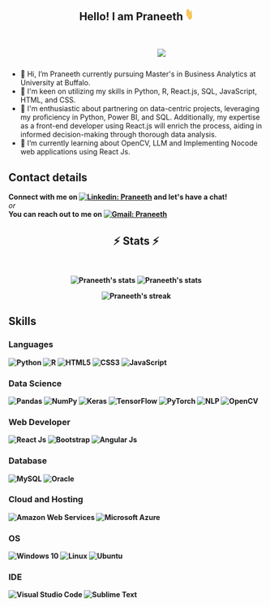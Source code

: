 <!-- README Intro -->
<h2 align='center'>Hello! I am Praneeth <img src="https://raw.githubusercontent.com/ABSphreak/ABSphreak/master/gifs/Hi.gif" height="25px" width="15px"></h2>
<h1 align="center">
  <a href="" style="padding-left: 20%;">
    <img src="https://readme-typing-svg.herokuapp.com?font=Fira+Code&pause=1000&color=6A2595&random=false&width=435&lines=Front-End+Developer;Data+Analyst;Business+Analyst">
  </a>
</h1>
<!-- <h5 align="center">
  <code>
    <a href="https://www.linkedin.com/in/praneethpalampalli/" title="LinkedIn Profile"><img width="22" src="https://github.com/zumrudu-anka/zumrudu-anka/blob/master/images/linkedin.svg"> LinkedIn</a></code>
</h5> -->


<!-- <img align="right" alt="Coding" width="400" src="https://cdn.dribbble.com/users/1162077/screenshots/3848914/programmer.gif"> -->

- 👋 Hi, I’m Praneeth currently pursuing Master's in Business Analytics at University at Buffalo.
- 👀 I'm keen on utilizing my skills in Python, R, React.js, SQL, JavaScript, HTML, and CSS.
- 💞️ I'm enthusiastic about partnering on data-centric projects, leveraging my proficiency in Python, Power BI, and SQL. Additionally, my expertise as a front-end developer using React.js will enrich the process, aiding in informed decision-making through thorough data analysis.
- 🌱 I’m currently learning about OpenCV, LLM and Implementing Nocode web applications using React Js. 
<!-- ##- 📫 How to reach me: Connect with me on <a href="https://www.linkedin.com/in/praneethpalampalli/" target="_blank">LinkedIn</a> or send me an email at <a href="mailto:ppalampa@buffao.edu">ppalampa@buffao.edu</a>. I'm open to exploring opportunities for data projects and collaborations! -->
## Contact details
<p>
  
<b>Connect with me on [![Linkedin: Praneeth](https://img.shields.io/badge/-Linkedin-blue?style=flat-square&logo=Linkedin&logoColor=white)](https://www.linkedin.com/in/praneethpalampalli/) and let's have a chat!</b>
<br><i>or</i><br>
<b>You can reach out to me on [![Gmail: Praneeth](https://img.shields.io/badge/-ppalampa@buffalo.edu-EA4335?style=flat-square&logo=gmail&logoColor=white)](mailto:ppalampa@buffao.edu)
</p>

<h2 align="center">⚡ Stats ⚡</h2>
<br />
<p align="center"> 
  <img src="http://github-profile-summary-cards.vercel.app/api/cards/stats?username=PalampalliPraneeth&theme=default" alt="Praneeth's stats" />
  <img src="http://github-profile-summary-cards.vercel.app/api/cards/repos-per-language?username=PalampalliPraneeth&theme=default" alt="Praneeth's stats" />
</p>

<p align="center"> 
  <img src="https://github-readme-streak-stats.herokuapp.com?user=PalampalliPraneeth" alt="Praneeth's streak" />
</p>

<!-- <div align="center">
  <h2>🐍 Snake eating my contribution 🐍</h2>
  <br />
  <picture>
    <source media="(prefers-color-scheme: dark)" srcset="https://github.com/sanidhyy/sanidhyy/blob/output/github-contribution-grid-snake-dark.svg" />
    <source media="(prefers-color-scheme: light), (prefers-color-scheme: no-preference)" srcset="https://github.com/sanidhyy/sanidhyy/blob/output/github-contribution-grid-snake.svg" />
    <img src="https://github.com/sanidhyy/sanidhyy/blob/output/github-contribution-grid-snake.svg" alt="github-snake" />
  </picture>
  <br />
  <br />
  <br />
</div>-->

<!-- ## Trophies
<details><summary>Discover</summary>
<p align="left">
<img width=900 src="https://github-profile-trophy.vercel.app/?username=dileepkanumuri&column=7&theme=gruvbox&no-frame=true"/>
</details> -->

## Skills

### Languages
<p float="left">
<img alt="Python" src="https://img.shields.io/badge/python-%23777BB4.svg?style=for-the-badge&logo=python&logoColor=white"/>
<img alt="R" src="https://img.shields.io/badge/r-%23276DC3.svg?style=for-the-badge&logo=r&logoColor=white"/>
<img alt="HTML5" src="https://img.shields.io/badge/html5-%23E34F26.svg?style=for-the-badge&logo=html5&logoColor=white"/>
<img alt="CSS3" src="https://img.shields.io/badge/css3-%231572B6.svg?style=for-the-badge&logo=css3&logoColor=white"/>
<img alt="JavaScript" src="https://img.shields.io/badge/-Javascript-F0DB4F?style=for-the-badge&labelColor=black&logo=javascript&logoColor=F0DB4F"/>
</p>
                                                                                           
### Data Science

<p float="left">
  <img alt="Pandas" src="https://img.shields.io/badge/pandas-%23150458.svg?style=for-the-badge&logo=pandas&logoColor=white" />
  <img alt="NumPy" src="https://img.shields.io/badge/numpy-%23013243.svg?style=for-the-badge&logo=numpy&logoColor=white" />
  <img alt="Keras" src="https://img.shields.io/badge/Keras-%23D00000.svg?style=for-the-badge&logo=Keras&logoColor=white"/>
  <img alt="TensorFlow" src="https://img.shields.io/badge/TensorFlow-%23FF6F00.svg?style=for-the-badge&logo=TensorFlow&logoColor=white" />
  <img alt="PyTorch" src="https://img.shields.io/badge/PyTorch-%23EE4C2C.svg?style=for-the-badge&logo=PyTorch&logoColor=white" />
  <img alt="NLP" src="https://img.shields.io/badge/Nlp-%800080.svg?style=for-the-badge&logo=Nlp&logoColor=white" />
  <img alt="OpenCV" src="https://img.shields.io/badge/opencv-%23white.svg?style=for-the-badge&logo=opencv&logoColor=white"/>
</p>



### Web Developer
<p float="left">
  <img alt="React Js" src="https://img.shields.io/badge/-React-61DBFB?style=for-the-badge&labelColor=black&logo=react&logoColor=61DBFB"/>
  <img alt="Bootstrap" src="https://img.shields.io/badge/bootstrap-%23563D7C.svg?style=for-the-badge&logo=bootstrap&logoColor=white"/>
  <img alt="Angular Js" src="https://img.shields.io/badge/-Angular-FF0000?style=for-the-badge&labelColor=red&logo=angular&logoColor=white"/>
</p>

### Database
<p float="left">
<img alt="MySQL" src="https://img.shields.io/badge/MySQL-00000F?style=for-the-badge&logo=mysql&logoColor=white"/>
<img alt="Oracle" src="https://img.shields.io/badge/Oracle-FF0000?style=for-the-badge&logo=oracle&logoColor=white"/>

</p>

### Cloud and Hosting
<p float="left">
  <img alt="Amazon Web Services" src="https://img.shields.io/badge/AWS-FFEACA?style=for-the-badge&logo=Amazon&logoColor=white%22"/>
  <img alt="Microsoft Azure" src="https://img.shields.io/badge/Microsoft%20Azure-4285F4?style=for-the-badge&logo=microsoft-azure&logoColor=white"/>                                                                                                                                     
</p>

  
### OS
<p float="left">
<img alt="Windows 10" src="https://img.shields.io/badge/Windows-0078D6?style=for-the-badge&logo=windows&logoColor=white" />
<img alt="Linux" src="https://img.shields.io/badge/Linux-FCC624?style=for-the-badge&logo=linux&logoColor=black"/>
<img alt="Ubuntu" src="https://img.shields.io/badge/Ubuntu-E95420?style=for-the-badge&logo=ubuntu&logoColor=white" />
</p>

### IDE
<p float="left">
  <img alt="Visual Studio Code" src="https://img.shields.io/badge/VisualStudioCode-0078d7.svg?style=for-the-badge&logo=visual-studio-code&logoColor=white"/>
  <img alt="Sublime Text" src="https://img.shields.io/badge/sublime_text-%23575757.svg?style=for-the-badge&logo=sublime-text&logoColor=important"/>
</p>


 


